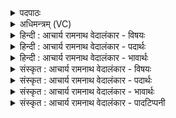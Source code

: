 <details><summary>पदपाठः</summary>

वृ꣡षा꣢꣯। हि। अ꣡सि꣢꣯। भा꣣नुना꣢। द्यु꣣म꣡न्त꣢म्। त्वा꣣। हवामहे। प꣡व꣢꣯मान। स्व꣣र्दृ꣡श꣢म्। स्वः꣣। दृ꣡श꣢꣯म्। ४८०।
</details>

<details><summary>अधिमन्त्रम् (VC)</summary>

- पवमानः सोमः
- भृगुर्वारुणिर्जमदग्निर्भार्गवो वा
- गायत्री
- षड्जः
- पावमानं काण्डम्
</details>

<details><summary>हिन्दी : आचार्य रामनाथ वेदालंकार - विषयः</summary>

अगले मन्त्र में सोम परमात्मा का आह्वान किया गया है।
</details>

<details><summary>हिन्दी : आचार्य रामनाथ वेदालंकार - पदार्थः</summary>

पदार्थान्वयभाषाः -  हे (पवमान) पवित्रता देनेवाले रसागार परमात्मन् ! आप (हि) क्योंकि (भानुना) अपने तेज से (वृषा) आनन्द-रस की वृष्टि करनेवाले (असि) हो, इसलिए (द्युमन्तम्) देदीप्यमान, (स्वर्दृशम्) मोक्षसुख को दर्शानेवाले (त्वा) आपको, हम (हवामहे) पुकारते हैं ॥४॥
</details>

<details><summary>हिन्दी : आचार्य रामनाथ वेदालंकार - भावार्थः</summary>

भावार्थभाषाः -  जैसे सूर्य अपने तेज से जल की वर्षा करता है, वैसे ही परमेश्वर आनन्द-रस का वर्षक होता है। उस रसनिधि, रसवर्षक, तेजस्वी, तेज-वर्द्धक, आनन्दमय, मोक्षानन्द का दर्शन करानेवाले परमेश्वर की सबको उपासना करनी चाहिए ॥४॥
</details>

<details><summary>संस्कृत : आचार्य रामनाथ वेदालंकार - विषयः</summary>

अथ सोमं परमात्मानमाह्वयति।
</details>

<details><summary>संस्कृत : आचार्य रामनाथ वेदालंकार - पदार्थः</summary>

पदार्थान्वयभाषाः -  हे (पवमान) चित्तशोधक पवित्रकर्तः रसागार परमात्मन् ! त्वम् (हि) यस्मात् (भानुना) स्वतेजसा (वृषा) आनन्दरसवर्षकः (असि) विद्यसे। तस्मात् (द्युमन्तम्) देदीप्यमानम्, (स्वर्दृशम्) स्वः मोक्षसुखं दर्शयतीति स्वर्दृक् तम् (त्वा) त्वाम्, वयम् (हवामहे) आह्वयामः ॥४॥
</details>

<details><summary>संस्कृत : आचार्य रामनाथ वेदालंकार - भावार्थः</summary>

भावार्थभाषाः -  यथा सूर्यः स्वतेजसा जलस्य वृष्टिं करोति तथा परमेश्वर आनन्दरसस्य वर्षको भवति। स रसनिधी रसवर्षकस्तेजोवर्धक आनन्दमयो मोक्षानन्ददर्शकः परमेश्वरः सर्वैरुपास्यः ॥४॥
</details>

<details><summary>संस्कृत : आचार्य रामनाथ वेदालंकार - पादटिप्पनी</summary>

टिप्पणी:   १. ऋ० ९।६५।४, ऋषिः भृगुर्वारुणिर्जमदग्निर्वा। ‘स्वर्दृशम्’ इत्यत्र ‘स्वाध्यः’ इति पाठः। साम० ७८४।
</details>